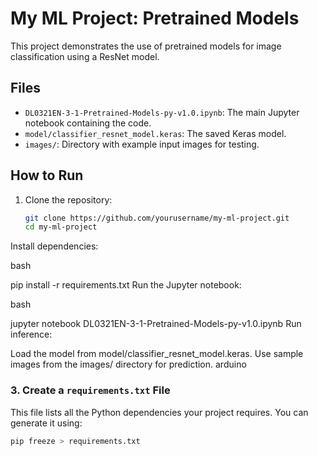 # My ML Project: Pretrained Models

This project demonstrates the use of pretrained models for image classification using a ResNet model.

## Files

- `DL0321EN-3-1-Pretrained-Models-py-v1.0.ipynb`: The main Jupyter notebook containing the code.
- `model/classifier_resnet_model.keras`: The saved Keras model.
- `images/`: Directory with example input images for testing.

## How to Run

1. Clone the repository:
   ```bash
   git clone https://github.com/yourusername/my-ml-project.git
   cd my-ml-project
Install dependencies:

bash

pip install -r requirements.txt
Run the Jupyter notebook:

bash

jupyter notebook DL0321EN-3-1-Pretrained-Models-py-v1.0.ipynb
Run inference:

Load the model from model/classifier_resnet_model.keras.
Use sample images from the images/ directory for prediction.
arduino


### 3. **Create a `requirements.txt` File**
This file lists all the Python dependencies your project requires. You can generate it using:

```bash
pip freeze > requirements.txt
